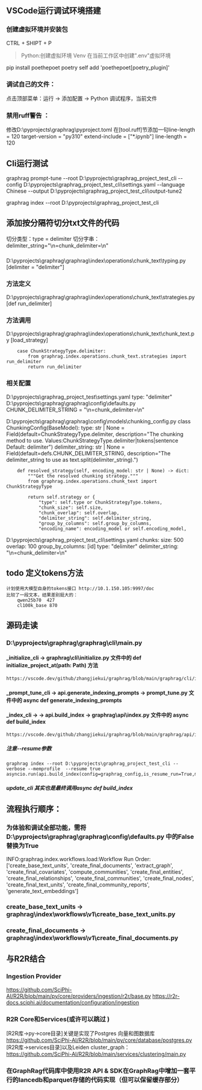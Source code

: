 ## VSCode运行调试环境搭建

### 创建虚拟环境并安装包
CTRL + SHIPT + P
> Python:创建虚拟环境
  Venv 在当前工作区中创建".env"虚拟环境 

pip install poethepoet
poetry self add 'poethepoet[poetry_plugin]'



### 调试自己的文件：
点击顶部菜单：运行 -> 添加配置 -> Python 调试程序，当前文件

### 禁用ruff警告 ：
修改D:\pyprojects\graphrag\pyproject.toml
在[tool.ruff]节添加一句line-length = 120
target-version = "py310"
extend-include = ["*.ipynb"]
line-length = 120


## Cli运行测试
graphrag prompt-tune --root D:\pyprojects\graphrag_project_test_cli   --config D:\pyprojects\graphrag_project_test_cli\settings.yaml --language Chinese --output D:\pyprojects\graphrag_project_test_cli\output-tune2

graphrag index --root D:\pyprojects\graphrag_project_test_cli


## 添加按分隔符切分txt文件的代码
切分类型：type = delimiter
切分字串：delimiter_string="\n=chunk_delimiter=\n"

### 
D:\pyprojects\graphrag\graphrag\index\operations\chunk_text\typing.py [delimiter = "delimiter"]
### 方法定义
D:\pyprojects\graphrag\graphrag\index\operations\chunk_text\strategies.py [def run_delimiter]
### 方法调用
D:\pyprojects\graphrag\graphrag\index\operations\chunk_text\chunk_text.py [load_strategy]

        case ChunkStrategyType.delimiter:
            from graphrag.index.operations.chunk_text.strategies import run_delimiter
            return run_delimiter

### 相关配置
D:\pyprojects\graphrag_project_test\settings.yaml 
        type: "delimiter"
D:\pyprojects\graphrag\graphrag\config\defaults.py
        CHUNK_DELIMITER_STRING = "\n=chunk_delimiter=\n"

D:\pyprojects\graphrag\graphrag\config\models\chunking_config.py
    class ChunkingConfig(BaseModel):
        type: str | None = Field(default=ChunkStrategyType.delimiter, description="The chunking method to use. Values:ChunkStrategyType.delimiter|tokens|sentence Default: delimiter")
        delimiter_string: str | None = Field(default=defs.CHUNK_DELIMITER_STRING, description="The delimiter_string to use as text.split(delimiter_string).")

        def resolved_strategy(self, encoding_model: str | None) -> dict:
            """Get the resolved chunking strategy."""
            from graphrag.index.operations.chunk_text import ChunkStrategyType

            return self.strategy or {
                "type": self.type or ChunkStrategyType.tokens,
                "chunk_size": self.size,
                "chunk_overlap": self.overlap,
                "delimiter_string": self.delimiter_string,
                "group_by_columns": self.group_by_columns,
                "encoding_name": encoding_model or self.encoding_model,

D:\pyprojects\graphrag_project_test_cli\settings.yaml
    chunks:
        size: 500
        overlap: 100
        group_by_columns: [id]
        type: "delimiter"
        delimiter_string: "\n=chunk_delimiter=\n"

    

## todo 定义tokens方法

    计划使用大模型自身的tokens接口 http://10.1.150.105:9997/doc
    比较了一段文本，结果差别挺大的：
        qwen25b70  427
        cl100k_base 870

## 源码走读

### D:\pyprojects\graphrag\graphrag\cli\main.py
#### _initialize_cli  -> graphrag\cli\initialize.py 文件中的 def initialize_project_at(path: Path) 方法
    https://vscode.dev/github/zhangjiekui/graphrag/blob/main/graphrag/cli/initialize.py#L28

#### _prompt_tune_cli -> api.generate_indexing_prompts -> prompt_tune.py 文件中的  async def generate_indexing_prompts

#### _index_cli -> -> api.build_index -> graphrag\api\index.py 文件中的 async def build_index
    https://vscode.dev/github/zhangjiekui/graphrag/blob/main/graphrag/api/index.py#L23
##### 注意--resume参数
    graphrag index --root D:\pyprojects\graphrag_project_test_cli --verbose --memprofile  --resume true
    asyncio.run(api.build_index(config=graphrag_config,is_resume_run=True,memory_profile=True))
##### update_cli 其实也是最终调用async def build_index


## 流程执行顺序：
### 为体验和调试全部功能，需将D:\pyprojects\graphrag\graphrag\config\defaults.py 中的False替换为True

INFO:graphrag.index.workflows.load:Workflow Run Order: 
['create_base_text_units', 'create_final_documents', 'extract_graph', 'create_final_covariates', 'compute_communities', 'create_final_entities', 'create_final_relationships', 'create_final_communities', 'create_final_nodes', 'create_final_text_units', 'create_final_community_reports', 'generate_text_embeddings']

### create_base_text_units  -> graphrag\index\workflows\v1\create_base_text_units.py
### create_final_documents  -> graphrag\index\workflows\v1\create_final_documents.py



## 与R2R结合

### Ingestion Provider
https://github.com/SciPhi-AI/R2R/blob/main/py/core/providers/ingestion/r2r/base.py
https://r2r-docs.sciphi.ai/documentation/configuration/ingestion

### R2R Core和Services(或许可以跳过 )
[R2R库->py->core目录]关键是实现了Postgres 向量和图数据库 https://github.com/SciPhi-AI/R2R/blob/main/py/core/database/postgres.py
[R2R库->services目录]以及Leiden  cluster_graph： https://github.com/SciPhi-AI/R2R/blob/main/services/clustering/main.py

### 在GraphRag代码库中使用R2R API & SDK在GraphRag中增加一套平行的lancedb和parquet存储的代码实现（但可以保留缓存部分）